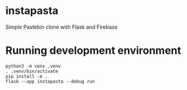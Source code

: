 # instapasta

Simple Pastebin clone with Flask and Firebase

# Running development environment

```
python3 -m venv .venv
. .venv/bin/activate
pip install -e .
flask --app instapasta --debug run
```
